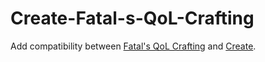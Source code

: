 # Create-Fatal-s-QoL-Crafting
Add compatibility between [Fatal's QoL Crafting](https://modrinth.com/mod/fatals-qol-crafting) and [Create](https://modrinth.com/mod/create).
